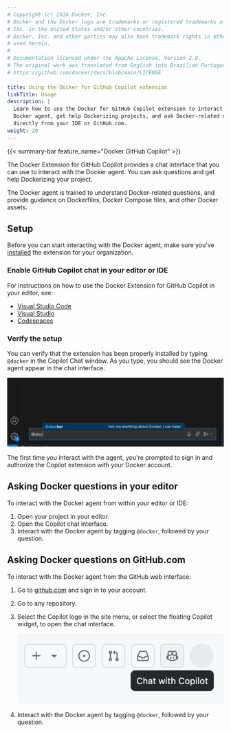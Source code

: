 ```yaml
---
# Copyright (c) 2016 Docker, Inc.
# Docker and the Docker logo are trademarks or registered trademarks of Docker,
# Inc. in the United States and/or other countries.
# Docker, Inc. and other parties may also have trademark rights in other terms
# used herein.
#
# Documentation licensed under the Apache License, Version 2.0.
# The original work was translated from English into Brazilian Portuguese.
# https://github.com/docker/docs/blob/main/LICENSE

title: Using the Docker for GitHub Copilot extension
linkTitle: Usage
description: |
  Learn how to use the Docker for GitHub Copilot extension to interact with the
  Docker agent, get help Dockerizing projects, and ask Docker-related questions
  directly from your IDE or GitHub.com.
weight: 20
---
```

{{< summary-bar feature_name="Docker GitHub Copilot" >}}

The Docker Extension for GitHub Copilot provides a chat interface that you can
use to interact with the Docker agent. You can ask questions and get help
Dockerizing your project.

The Docker agent is trained to understand Docker-related questions, and provide
guidance on Dockerfiles, Docker Compose files, and other Docker assets.

## Setup

Before you can start interacting with the Docker agent, make sure you've
[installed](./install.md) the extension for your organization.

### Enable GitHub Copilot chat in your editor or IDE

For instructions on how to use the Docker Extension for GitHub Copilot in
your editor, see:

- [Visual Studio Code](https://docs.github.com/en/copilot/github-copilot-chat/copilot-chat-in-ides/using-github-copilot-chat-in-your-ide?tool=vscode)
- [Visual Studio](https://docs.github.com/en/copilot/github-copilot-chat/copilot-chat-in-ides/using-github-copilot-chat-in-your-ide?tool=visualstudio)
- [Codespaces](https://docs.github.com/en/codespaces/reference/using-github-copilot-in-github-codespaces)

### Verify the setup

You can verify that the extension has been properly installed by typing
`@docker` in the Copilot Chat window. As you type, you should see the Docker
agent appear in the chat interface.

![Docker agent in chat](images/docker-agent-copilot.png)

The first time you interact with the agent, you're prompted to sign in and
authorize the Copilot extension with your Docker account.

## Asking Docker questions in your editor

To interact with the Docker agent from within your editor or IDE:

1. Open your project in your editor.
2. Open the Copilot chat interface.
3. Interact with the Docker agent by tagging `@docker`, followed by your question.

## Asking Docker questions on GitHub.com

To interact with the Docker agent from the GitHub web interface:

1. Go to [github.com](https://github.com/) and sign in to your account.
2. Go to any repository.
3. Select the Copilot logo in the site menu, or select the floating Copilot widget, to open the chat interface.

   ![Copilot chat button](images/copilot-button.png?w=400px)

4. Interact with the Docker agent by tagging `@docker`, followed by your question.
